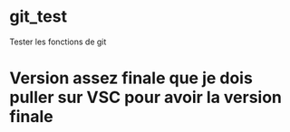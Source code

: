 # git_test
Tester les fonctions de git

# Version assez finale que je dois puller sur VSC pour avoir la version finale

